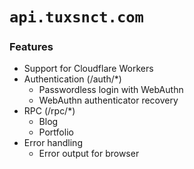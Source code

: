 # `api.tuxsnct.com`

### Features
- Support for Cloudflare Workers
- Authentication (/auth/*)
  - Passwordless login with WebAuthn
  - WebAuthn authenticator recovery
- RPC (/rpc/*)
  - Blog
  - Portfolio
- Error handling
  - Error output for browser
